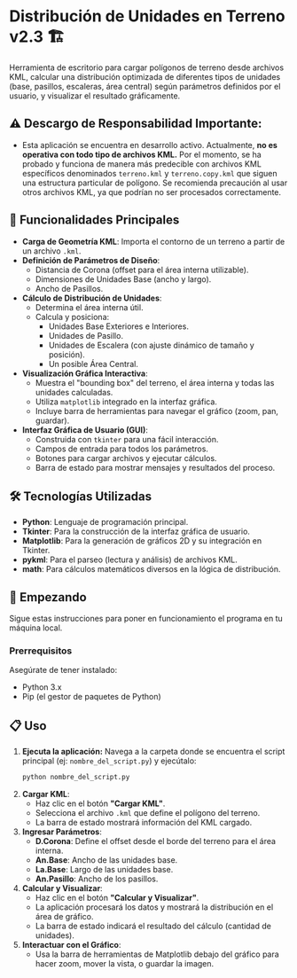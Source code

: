 # Distribución de Unidades en Terreno v2.3 🏗️

Herramienta de escritorio para cargar polígonos de terreno desde archivos KML, calcular una distribución optimizada de diferentes tipos de unidades (base, pasillos, escaleras, área central) según parámetros definidos por el usuario, y visualizar el resultado gráficamente.

## ⚠️ **Descargo de Responsabilidad Importante:**
* Esta aplicación se encuentra en desarrollo activo. Actualmente, **no es operativa con todo tipo de archivos KML.** Por el momento, se ha probado y funciona de manera más predecible con archivos KML específicos denominados `terreno.kml` y `terreno.copy.kml` que siguen una estructura particular de polígono. Se recomienda precaución al usar otros archivos KML, ya que podrían no ser procesados correctamente.

## 🌟 Funcionalidades Principales

* **Carga de Geometría KML**: Importa el contorno de un terreno a partir de un archivo `.kml`.
* **Definición de Parámetros de Diseño**:
    * Distancia de Corona (offset para el área interna utilizable).
    * Dimensiones de Unidades Base (ancho y largo).
    * Ancho de Pasillos.
* **Cálculo de Distribución de Unidades**:
    * Determina el área interna útil.
    * Calcula y posiciona:
        * Unidades Base Exteriores e Interiores.
        * Unidades de Pasillo.
        * Unidades de Escalera (con ajuste dinámico de tamaño y posición).
        * Un posible Área Central.
* **Visualización Gráfica Interactiva**:
    * Muestra el "bounding box" del terreno, el área interna y todas las unidades calculadas.
    * Utiliza `matplotlib` integrado en la interfaz gráfica.
    * Incluye barra de herramientas para navegar el gráfico (zoom, pan, guardar).
* **Interfaz Gráfica de Usuario (GUI)**:
    * Construida con `tkinter` para una fácil interacción.
    * Campos de entrada para todos los parámetros.
    * Botones para cargar archivos y ejecutar cálculos.
    * Barra de estado para mostrar mensajes y resultados del proceso.

## 🛠️ Tecnologías Utilizadas

* **Python**: Lenguaje de programación principal.
* **Tkinter**: Para la construcción de la interfaz gráfica de usuario.
* **Matplotlib**: Para la generación de gráficos 2D y su integración en Tkinter.
* **pykml**: Para el parseo (lectura y análisis) de archivos KML.
* **math**: Para cálculos matemáticos diversos en la lógica de distribución.

## 🚀 Empezando

Sigue estas instrucciones para poner en funcionamiento el programa en tu máquina local.

### Prerrequisitos

Asegúrate de tener instalado:

* Python 3.x
* Pip (el gestor de paquetes de Python)

## 📋 Uso

1.  **Ejecuta la aplicación:**
    Navega a la carpeta donde se encuentra el script principal (ej: `nombre_del_script.py`) y ejecútalo:
    ```bash
    python nombre_del_script.py
    ```
2.  **Cargar KML**:
    * Haz clic en el botón **"Cargar KML"**.
    * Selecciona el archivo `.kml` que define el polígono del terreno.
    * La barra de estado mostrará información del KML cargado.
3.  **Ingresar Parámetros**:
    * **D.Corona**: Define el offset desde el borde del terreno para el área interna.
    * **An.Base**: Ancho de las unidades base.
    * **La.Base**: Largo de las unidades base.
    * **An.Pasillo**: Ancho de los pasillos.
4.  **Calcular y Visualizar**:
    * Haz clic en el botón **"Calcular y Visualizar"**.
    * La aplicación procesará los datos y mostrará la distribución en el área de gráfico.
    * La barra de estado indicará el resultado del cálculo (cantidad de unidades).
5.  **Interactuar con el Gráfico**:
    * Usa la barra de herramientas de Matplotlib debajo del gráfico para hacer zoom, mover la vista, o guardar la imagen.
